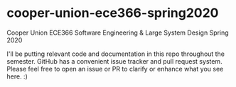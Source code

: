# cooper-union-ece366-spring2020

Cooper Union
ECE366 Software Engineering & Large System Design
Spring 2020

I'll be putting relevant code and documentation in this repo throughout the semester. GitHub has a convenient issue tracker and pull request system. Please feel free to open an issue or PR to clarify or enhance what you see here. :)
